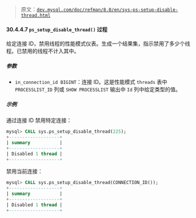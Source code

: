> 原文：[`dev.mysql.com/doc/refman/8.0/en/sys-ps-setup-disable-thread.html`](https://dev.mysql.com/doc/refman/8.0/en/sys-ps-setup-disable-thread.html)

#### 30.4.4.7 `ps_setup_disable_thread()` 过程

给定连接 ID，禁用线程的性能模式仪表。生成一个结果集，指示禁用了多少个线程。已禁用的线程不计入其中。

##### 参数

+   `in_connection_id BIGINT`：连接 ID。这是性能模式 `threads` 表中 `PROCESSLIST_ID` 列或 `SHOW PROCESSLIST` 输出中 `Id` 列中给定类型的值。

##### 示例

通过连接 ID 禁用特定连接：

```sql
mysql> CALL sys.ps_setup_disable_thread(225);
+-------------------+
| summary           |
+-------------------+
| Disabled 1 thread |
+-------------------+
```

禁用当前连接：

```sql
mysql> CALL sys.ps_setup_disable_thread(CONNECTION_ID());
+-------------------+
| summary           |
+-------------------+
| Disabled 1 thread |
+-------------------+
```
